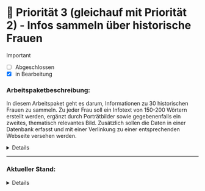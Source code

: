 # 🚀 Priorität 3 (gleichauf mit Priorität 2) - **Infos sammeln über historische Frauen** 
> [!IMPORTANT]
> - [ ] Abgeschlossen
> - [x] in Bearbeitung


### Arbeitspaketbeschreibung:
In diesem Arbeitspaket geht es darum, Informationen zu 30 historischen Frauen zu sammeln. Zu jeder Frau soll ein Infotext von 150-200 Wörtern erstellt werden, ergänzt durch Porträtbilder sowie gegebenenfalls ein zweites, thematisch relevantes Bild. Zusätzlich sollen die Daten in einer Datenbank erfasst und mit einer Verlinkung zu einer entsprechenden Webseite versehen werden.

<details>

### Beschreibung:
Informationen zu 30 historischen Frauen (aktuell bei 28) zu sammeln, die durch bedeutende Leistungen in verschiedenen Bereichen bekannt wurden. Zu jeder Frau soll ein Infotext erstellt und nachrecherchiert werden. Zudem sollen Porträtbilder sowie gegebenenfalls themenbezogene Bilder herausgesucht werden. Schließlich werden die Daten in einer strukturierten Datenbank erfasst.

### Verantwortliche/r:
- Jano
- Georg
- Yasemin

### Ziel/ Ergebnisse:
- [ ] jeder sammelt Informationen zu 10 historischen Frauen (28 vorhanden, 2 fehlen)
- [ ] Erstellung von Infotexten (150-200 Wörter) für jede Frau
- [ ] Recherche und Sammlung von Porträtbildern und themenbezogenen Bildern
- [ ] Verlinkung jeder Persönlichkeit zu ihrem entsprechenden Wikipedia-Eintrag bzw. alternative Webseite
- [ ] Erstellung einer Datenbank mit den folgenden Spalten:

   - Name, Vorname
   - Geburtsdatum
   - Todestag
   - Beschreibung / Infotext
   - Verlinkung zu Wikipedia/ alternative Webseite
   - Tätigkeitsbereich (z. B. Medizin, Mathematik, Informatik)
      
### Ressourcen:
- Internet-Recherche-Tools (Wikipedia, Bilddatenbanken)
- Datenbank-Software (Excel, Google Sheets, SQL-Datenbank)
  
 ### Abhängigkeiten:
- Fertigstellung der Infotexte und Bildrecherche
- Auswahl einer geeigneten Datenbank zur Speicherung und Verwaltung der Daten

### Risiken/ Herausforderungen:
- Sicherstellung, dass alle recherchierten Daten korrekt und konsistent sind.

### Dokumentation:
- [ ] Dokumentation der Quellen für die Infotexte und Bilder
- [ ] Einpflegen der recherchierten Daten in die Datenbank und Verlinkung zu den entsprechenden Webseiten

### Zeitrahmen:
- **Startdatum:** 19. September 2024
- **Enddatum:** 21. September 2024
- **Stundenaufwand:** 5 Stunden
- **Status:** In Bearbeitung

</details>

---

### Aktueller Stand: 

<details>

Diese Tabelle dient als Grundlage für die spätere Einbindung in eine Datenbank

<img width="1429" alt="Screenshot 2024-09-21 at 16 47 37" src="https://github.com/user-attachments/assets/8453826a-1f66-488a-bbab-b6b3ca68adf6">



</details>
